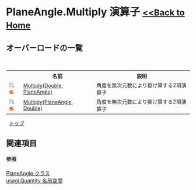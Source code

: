 # PlaneAngle.Multiply 演算子 <small>[<<Back to Home](https://github.com/usagi/usagi.cs/blob/master/Help/Home.md)</small> 


## オーバーロードの一覧
&nbsp;<table><tr><th></th><th>名前</th><th>説明</th></tr><tr><td>![Public 演算子](media/puboperator.gif "Public 演算子")![静的メンバー](media/static.gif "静的メンバー")</td><td><a href="M_usagi_Quantity_PlaneAngle_op_Multiply.md">Multiply(Double, PlaneAngle)</a></td><td>
角度を無次元数により掛け算する2項演算子</td></tr><tr><td>![Public 演算子](media/puboperator.gif "Public 演算子")![静的メンバー](media/static.gif "静的メンバー")</td><td><a href="M_usagi_Quantity_PlaneAngle_op_Multiply_1.md">Multiply(PlaneAngle, Double)</a></td><td>
角度を無次元数により掛け算する2項演算子</td></tr></table>&nbsp;
<a href="#planeangle.multiply-演算子">トップ</a>

## 関連項目


#### 参照
<a href="T_usagi_Quantity_PlaneAngle.md">PlaneAngle クラス</a><br /><a href="N_usagi_Quantity.md">usagi.Quantity 名前空間</a><br />